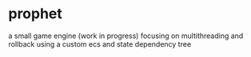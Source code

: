 # prophet
a small game engine (work in progress) focusing on multithreading and rollback using a custom ecs and state dependency tree
